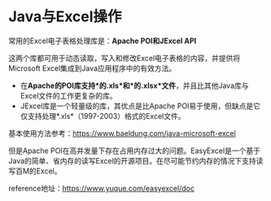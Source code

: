 # Java与Excel操作

常用的Excel电子表格处理库是：**Apache POI和JExcel API**

这两个库都可用于动态读取，写入和修改Excel电子表格的内容，并提供将Microsoft Excel集成到Java应用程序中的有效方法。

- 在**Apache的POI库支持\*的.xls\*和\*的.xlsx\*文件**，并且比其他Java库与Excel文件的工作更复杂的库。
- JExcel库是一个轻量级的库，其优点是比Apache POI易于使用，但缺点是它仅支持处理*.xls*（1997-2003）格式的Excel文件。

基本使用方法参考：https://www.baeldung.com/java-microsoft-excel



但是Apache POI在高并发量下存在占用内存过大的问题。EasyExcel是一个基于Java的简单、省内存的读写Excel的开源项目。在尽可能节约内存的情况下支持读写百M的Excel。

reference地址：https://www.yuque.com/easyexcel/doc



